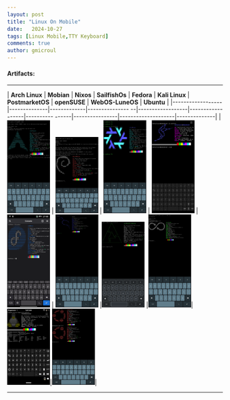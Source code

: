 ```yaml
---
layout: post
title: "Linux On Mobile"
date:   2024-10-27
tags: [Linux Mobile,TTY Keyboard]
comments: true
author: gmicroul
---
```


#### Artifacts:
---

|  **Arch Linux**  |  **Mobian**  |  **Nixos**  |  **SailfishOs**  |    **Fedora**    |  **Kali Linux**  |  **PostmarketOS**  |  **openSUSE**  |  **WebOS-LuneOS**  |  **Ubuntu**  |
|------------------|--------------|-------------|--------------- --|------------------|------------------|----------    ------|----------------|--------------------|--------------|
|<style>.custom-image {width: 100px;height: auto;}</style><img src="/images/archlinux-ttyescape.png" alt="image" class="custom-image">   | <style>.custom-image {width: 100px;height: auto;}</style><img src="/images/mobian-ttyescape.png" alt="image" class="custom-image">  | <style>.custom-image {width: 100px;height: auto;}</style><img src="/images/nixos-ttyescape.png" alt="image" class="custom-image">  | <style>.custom-image {width: 100px;height: auto;}</style><img src="/images/sailfishos.png" alt="image" class="custom-image">  | <style>.custom-image {width: 100px;height: auto;}</style><img src="/images/fedora.png" alt="image" class="custom-image">  | <style>.custom-image {width: 100px;height: auto;}</style><img src="/images/kali-tty.png" alt="image" class="custom-image">  |<style>.custom-image {width: 100px;height: auto;}</style><img src="/images/postmarketos-ttyescape.png" alt="image" class="custom-image"> |<style>.custom-image {width: 100px;height: auto;}</style><img src="/images/opensuse.png" alt="image" class="custom-image">|<style>.custom-image {width: 100px;height: auto;}</style><img src="/images/luneos-mido.png" alt="image" class="custom-image">|<style>.custom-image {width: 100px;height: auto;}</style><img src="/images/ubuntu-mido.png" alt="image" class="custom-image">|  
 
 ---


